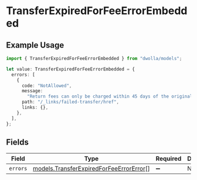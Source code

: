 # TransferExpiredForFeeErrorEmbedded

## Example Usage

```typescript
import { TransferExpiredForFeeErrorEmbedded } from "dwolla/models";

let value: TransferExpiredForFeeErrorEmbedded = {
  errors: [
    {
      code: "NotAllowed",
      message:
        "Return fees can only be charged within 45 days of the original transfer's settlement date.",
      path: "/_links/failed-transfer/href",
      links: {},
    },
  ],
};
```

## Fields

| Field                                                                                    | Type                                                                                     | Required                                                                                 | Description                                                                              |
| ---------------------------------------------------------------------------------------- | ---------------------------------------------------------------------------------------- | ---------------------------------------------------------------------------------------- | ---------------------------------------------------------------------------------------- |
| `errors`                                                                                 | [models.TransferExpiredForFeeErrorError](../models/transferexpiredforfeeerrorerror.md)[] | :heavy_minus_sign:                                                                       | N/A                                                                                      |